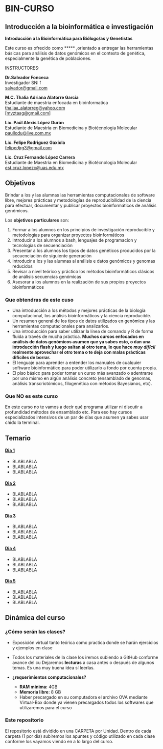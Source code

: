 # BIN-CURSO

## Introducción a la bioinformática e investigación  

**Introducción a la Bioinformática para Biólogo/as y Genetistas**


Este curso es ofrecido como ***** ,orientado a entregar las herramientas básicas para análisis de datos genómicos en el contexto de genética, especialmente la genética de poblaciones.

INSTRUCTORES:

**Dr.Salvador Fonceca**  
Investigador SNI 1  
[salvador@gmail.com](correo)  

**M.C. Thalia Adriana Alatorre Garcia**  
Estudiante de maestria enfocada en bioinformatica  
[thaliaa_alatorreg@yahoo.com](thaliaa_alatorreg@yahoo.com)  
[mvztaag@gmail.com] 


**Lic. Paúl Alexis López Durán**  
Estudiante de Maestría en Biomedicina y Biotécnologia Molecular  
[paullodu@live.com.mx](paullodu@live.com.mx)  

**Lic. Felipe Rodriguez Gaxiola**  
[felipedjrg3@gmail.com](felipedjrg3@gmail.com)  

**Lic. Cruz Fernando López Carrera**  
Estudiante de Maestría en Biomedicina y Biotécnologia Molecular  
[est.cruz.lopezc@uas.edu.mx](est.cruz.lopezc@uas.edu.mx)  



## Objetivos

Brindar a los y las alumnas las herramientas computacionales de software libre, mejores prácticas y metodologías de reproducibilidad de la ciencia para efectuar, documentar y publicar proyectos bioinformáticos de análisis genómicos.

Los **objetivos particulares** son:

1.	Formar a los alumnos en los principios de investigación reproducible y metodologías para organizar proyectos bioinformáticos
2.	Introducir a los alumnos a bash, lenguajes de programacion y tecnologías de secuenciación 
3.	Presentar a los alumnos los tipos de datos genéticos producidos por la secuenciación de siguiente generación
4.	Introducir a los y las alumnas al análisis e datos genómicos y genomas reducidos
5.	Revisar  a  nivel teórico y  práctico los  métodos  bioinformáticos  clásicos  de  análisis secuencias genómicas
6.	Asesorar a los alumnos en la realización de sus propios proyectos bioinformáticos


### Que obtendras de este cuso

* Una introducción a los métodos y mejores prácticas de la biología computacional, los análisis bioinformáticos y la ciencia reproducible.
* Un resumen general de los tipos de datos utilizados en genómica y las herramientas computacionales para analizarlos.
* Una introducción para saber utilizar la línea de comando y R de forma fluida a través de mucha práctica. **Muchos cursos enfocados en análisis de datos genómicos asumen que ya sabes esto, o dan una introducción flash y luego saltan al otro tema, lo que hace  _muy difícil_ realmente aprovechar el otro tema o te deja con malas prácticas difíciles de borrar.**
* El lenguaje para aprender a entender los manuales de cualquier software bioinformático para poder utilizarlo a fondo por cuenta propia.
* El piso básico para poder tomar un curso más avanzado o adentrarse por uno mismo en algún análisis concreto (ensamblado de genomas, análisis transcriotómicos, filogenética con métodos Bayesianos, etc).


### Que NO es este curso

En este curso no te vamos a decir qué programa utilizar ni discutir a profundidad métodos de ensamblado etc. Para eso hay cursos especializados intensivos de un par de días que asumen ya sabes usar chido la terminal.


## Temario



#### [Dia 1](https://github.com/felipedjrg/BIN-CURSO/tree/master/DIA-1)

* BLABLABLA 
* BLABLABLA
* BLABLABLA

#### [Dia 2](https://github.com/felipedjrg/BIN-CURSO/tree/master/DIA-2)

* BLABLABLA 
* BLABLABLA
* BLABLABLA

#### [Dia 3](https://github.com/felipedjrg/BIN-CURSO/tree/master/DIA-3)

* BLABLABLA 
* BLABLABLA
* BLABLABLA

#### [Dia 4](https://github.com/felipedjrg/BIN-CURSO/tree/master/DIA-4)

* BLABLABLA 
* BLABLABLA
* BLABLABLA

#### [Dia 5](https://github.com/felipedjrg/BIN-CURSO/tree/master/DIA-5)

* BLABLABLA 
* BLABLABLA
* BLABLABLA

## Dinámica del curso

### ¿Cómo serán las clases?
* Exposición virtual tanto teórica como practica donde se harán ejercicios y ejemplos en clase
* Todos los materiales de la clase los iremos subiendo a GitHub conforme avance del cu Dejaremos **lecturas** a casa antes o después de algunos temas. Es una muy buena idea sí leerlas.

* **¿requerimientos computacionales?**
     
  -  **RAM minima:**      4GB
  -  **Memoria libre:**   8 GB
  -  Haber precargado en su computadora el archivo OVA mediante Virtual-Box donde ya vienen precargados todos los softwares que utilizaremos para el curso 


### Este repositorio

El repositorio está dividido en una CARPETA por Unidad. Dentro de cada carpeta (1 por día) subiremos los apuntes y código utilizado en cada clase conforme los vayamos viendo en a lo largo del curso.






